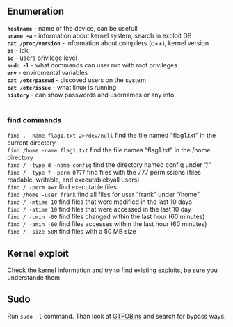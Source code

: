 ## Enumeration

**`hostname`** - name of the device, can be usefull <br>
**`uname -a`** - information about kernel system, search in exploit DB <br>
**`cat /proc/version`** - information about compilers (c++), kernel version <br>
**`ps`** - idk <br>
**`id`** - users privilege level<br>
**`sudo -l`** - what commands can user run with root privileges <br>
**`env`** - enviromental variables<br>
**`cat /etc/passwd`** - discoved users on the system <br>
**`cat /etc/issue`** - what linux is running <br>
**`history`** - can show passwords and usernames or any info <br> <br>

### find commands
`find . -name flag1.txt 2>/dev/null` find the file named “flag1.txt” in the current directory <br>
`find /home -name flag1.txt` find the file names “flag1.txt” in the /home directory <br>
`find / -type d -name config` find the directory named config under “/” <br>
`find / -type f -perm 0777` find files with the 777 permissions (files readable, writable, and executablebyall users) <br>
`find / -perm a=x` find executable files <br>
`find /home -user frank` find all files for user “frank” under “/home” <br>
`find / -mtime 10` find files that were modified in the last 10 days <br>
`find / -atime 10` find files that were accessed in the last 10 day <br>
`find / -cmin -60` find files changed within the last hour (60 minutes) <br>
`find / -amin -60` find files accesses within the last hour (60 minutes) <br>
`find / -size 50M` find files with a 50 MB size <br>

## Kernel exploit

Check the kernel information and try to find existing exploits, be sure you understande them

## Sudo

Run `sudo -l` command. Than look at [GTFOBins](https://gtfobins.github.io/) and search for bypass ways.


